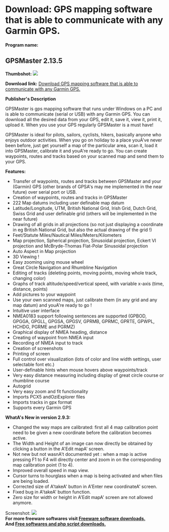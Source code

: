 # Download: GPS mapping software that is able to communicate with any Garmin GPS.

**Program name:**

## GPSMaster 2.13.5

  
**Thumbshot:** ![](http://www.freewarefiles.com/screenshot/gpsmaster_md.jpg)   
  
**Download link:** [Download GPS mapping software that is able to communicate with any Garmin GPS.](http://freesoftwares.boysofts.com/GPSMaster_program_50936.html)  
  


**Publisher's Description**  
  


GPSMaster is gps mapping software that runs under Windows on a PC and is able to communicate (serial or USB) with any Garmin GPS. You can download all the desired data from your GPS, edit it, save it, view it, print it, upload it. When you use your GPS regularly GPSMaster is a must have! 

GPSMaster is ideal for pilots, sailors, cyclists, hikers, basically anyone who enjoys outdoor activities. When you go on holiday to a place youA've never been before, just get yourself a map of the particular area, scan it, load it into GPSMaster, calibrate it and youA're ready to go. You can create waypoints, routes and tracks based on your scanned map and send them to your GPS. 

**Features:**

  * Transfer of waypoints, routes and tracks between GPSMaster and your (Garmin) GPS (other brands of GPSA's may me implemented in the near future) over serial port or USB. 
  * Creation of waypoints, routes and tracks in GPSMaster 
  * 222 Map datums including user definable map datum 
  * Latitude/Longitude, UTM, British National Grid, Irish Grid, Dutch Grid, Swiss Grid and user definable grid (others will be implemented in the near future) 
  * Drawing of all grids in all projections (so not just displaying a coordinate in eg British National Grid, but also the actual drawing of the grid !) 
  * Feet/Statute Miles/Nautical Miles/Meters/Kilometers 
  * Map projection, Spherical projection, Sinusoidal projection, Eckert VI projection and McBryde-Thomas Flat-Polar Sinusoidal projection 
  * Auto Aspect in Map projection 
  * 3D Viewing ! 
  * Easy zooming using mouse wheel 
  * Great Circle Navigation and Rhumbline Navigation 
  * Editing of tracks (deleting points, moving points, moving whole track, changing color) 
  * Graphs of track altitude/speed/vertical speed, with variable x-axis (time, distance, points) 
  * Add pictures to your waypoint 
  * Use your own scanned maps, just calibrate them (in any grid and any map datum) and youA're ready to go ! 
  * Intuitive user interface 
  * NMEA0183 support following sentences are supported (GPBOD, GPGGA, GPGLL, GPGSA, GPGSV, GPRMB, GPRMC, GPRTE, GPWPL, HCHDG, PGRME and PGRMZ) 
  * Graphical display of NMEA heading, distance 
  * Creating of waypoint from NMEA input 
  * Recording of NMEA input to track 
  * Creation of screenshots 
  * Printing of screen 
  * Full control over visualization (lots of color and line width settings, user selectable font etc.) 
  * User-definable hints when mouse hovers above waypoints/track 
  * Very easy distance measuring including display of great circle course or rhumbline course 
  * Autogrid 
  * Very easy zoom and fit functionality 
  * Imports PCX5 andOziExplorer files 
  * Imports tracks in gpx format 
  * Supports every Garmin GPS 

**WhatA's New in version 2.9.3:**

  * Changed the way maps are calibrated: first all 4 map calibration point need to be given a new coordinate before the calibration becomes active. 
  * The Width and Height of an image can now directly be obtained by clicking a button in the A'Edit mapA' screen. 
  * Not new but not wasnA't documented yet : when a map is active pressing F1 to F4 will directly center and zoom in on the corresponding map calibration point (1 to 4). 
  * Improved overall speed in map view. 
  * Cursor turns to hourglass when a map is being activated and when files are being loaded. 
  * Corrected size of A'takeA' button in A'Enter new coordinateA' screen. 
  * Fixed bug in A'takeA' button function. 
  * Zero size for width or height in A'Edit mapA' screen are not allowed anymore. 

  
  
Screenshot: ![](http://www.freewarefiles.com/screenshot/gpsmaster.jpg)   
**For more freeware softwares visit [Freeware software downloads.](http://freesoftwares.boysofts.com/)**   
**And [Free softwares and php script downloads.](http://www.boysofts.com/)**
